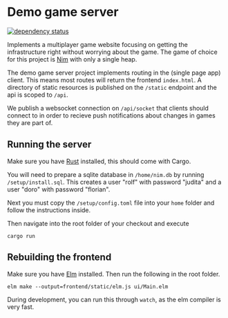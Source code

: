 # Demo game server

[![dependency status](https://deps.rs/repo/github/rosievers/demo-game-server/status.svg)](https://deps.rs/repo/github/rosievers/demo-game-server)

Implements a multiplayer game website focusing on getting the infrastructure right without worrying
about the game. The game of choice for this project is [Nim](https://en.wikipedia.org/wiki/Nim)
with only a single heap.

The demo game server project implements routing in the (single page app) client.
This means most routes will return the frontend `index.html`. A directory of static resources
is published on the `/static` endpoint and the api is scoped to `/api`.

We publish a websocket connection on `/api/socket` that clients should connect to in order
to recieve push notifications about changes in games they are part of.

## Running the server

Make sure you have [Rust](https://www.rust-lang.org/) installed, this should come with Cargo.

You will need to prepare a sqlite database in `/home/nim.db` by running `/setup/install.sql`.
This creates a user "rolf" with password "judita" and a user "doro" with password "florian".

Next you must copy the `/setup/config.toml` file into your `home` folder and follow the instructions
inside.

Then navigate into the root folder of your checkout and execute

    cargo run

## Rebuilding the frontend

Make sure you have [Elm](https://elm-lang.org/) installed. Then run the following in the root folder.

    elm make --output=frontend/static/elm.js ui/Main.elm

During development, you can run this through `watch`, as the elm compiler is very fast.